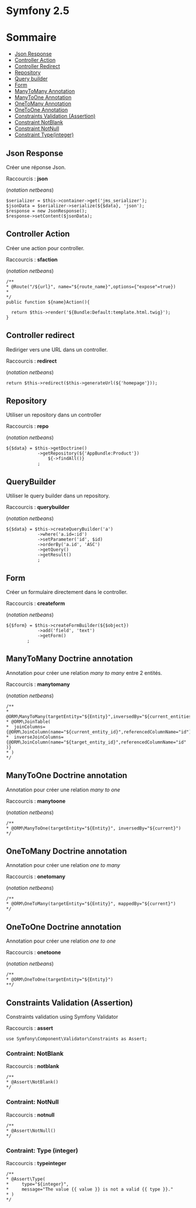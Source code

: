 # Symfony 2.5

# Sommaire
* [Json Response](#json_response)
* [Controller Action](#controller_action)
* [Controller Redirect](#controller_redirect)
* [Repository](#repository)
* [Query builder](#querybuilder)
* [Form](#form)
* [ManyToMany Annotation](#manytomany)
* [ManyToOne Annotation](#manytoone)
* [OneToMany Annotation](#onetomany)
* [OneToOne Annotation](#onetomany)
* [Constraints Validation (Assertion)](#constraints)
 * [Constraint NotBlank](#notblank)
 * [Constraint NotNull](#notnull)
 * [Constraint Type(integer)](#typeinteger)


## <a name="json_response"></a>Json Response 
Créer une réponse Json.

Raccourcis : **json**

(*notation netbeans*)

```
$serializer = $this->container->get('jms_serializer');
$jsonData = $serializer->serialize(${$data}, 'json');
$response = new JsonResponse();
$response->setContent($jsonData);
```

## <a name="controller_action"></a>Controller Action 
Créer une action pour controller.

Raccourcis : **sfaction**

(*notation netbeans*)

```
/**
* @Route("/${url}", name="${route_name}",options={"expose"=true})
* 
*/
public function ${name}Action(){
    
  return $this->render('${Bundle:Default:template.html.twig}');
}
```

## <a name="controller_redirect"></a>Controller redirect
Rediriger vers une URL dans un controller.

Raccourcis : **redirect**

(*notation netbeans*)

```
return $this->redirect($this->generateUrl(${'homepage'}));
```

## <a name="repository"></a>Repository 
Utiliser un repository dans un controller

Raccourcis : **repo**

(*notation netbeans*)

```
${$data} = $this->getDoctrine()
            ->getRepository(${'AppBundle:Product'})
                ${->findAll()}
            ;
```

## <a name="querybuilder"></a>QueryBuilder
Utiliser le query builder dans un repository.

Raccourcis : **querybuilder**

(*notation netbeans*)

```
${$data} = $this->createQueryBuilder('a')
            ->where('a.id=:id')
            ->setParameter('id', $id)
            ->orderBy('a.id', 'ASC')
            ->getQuery()
            ->getResult()
            ;
```

## <a name="form"></a>Form
Créer un formulaire directement dans le controller.

Raccourcis : **createform**

(*notation netbeans*)

```
${$form} = $this->createFormBuilder(${$object})
            ->add('field', 'text')
            ->getForm()
        ;
```

## <a name="manytomany"></a>ManyToMany Doctrine annotation
Annotation pour créer une relation *many to many* entre 2 entités.

Raccourcis : **manytomany**

(*notation netbeans*)

```
/**
* @ORM\ManyToMany(targetEntity="${Entity}",inversedBy="${current_entities}")
* @ORM\JoinTable(
*  joinColumns={@ORM\JoinColumn(name="${current_entity_id}",referencedColumnName="id")},
*  inverseJoinColumns={@ORM\JoinColumn(name="${target_entity_id}",referencedColumnName="id" )}
* )
*/
```

## <a name="manytoone"></a>ManyToOne Doctrine annotation
Annotation pour créer une relation *many to one*

Raccourcis : **manytoone**

(*notation netbeans*)

```
/**
* @ORM\ManyToOne(targetEntity="${Entity}", inversedBy="${current}")
*/
```

## <a name="onetomany"></a>OneToMany Doctrine annotation
Annotation pour créer une relation *one to many*

Raccourcis : **onetomany**

(*notation netbeans*)

```
/**
* @ORM\OneToMany(targetEntity="${Entity}", mappedBy="${current}")
*/
```

## <a name="onetoone"></a>OneToOne Doctrine annotation
Annotation pour créer une relation *one to one*

Raccourcis : **onetoone**

(*notation netbeans*)
```
/**
* @ORM\OneToOne(targetEntity="${Entity}")
**/
```

## <a name="constraints"></a>Constraints Validation (Assertion)
Constraints validation using Symfony Validator

Raccourcis : **assert**

```
use Symfony\Component\Validator\Constraints as Assert;
```

### <a name="notblank"></a>Contraint: NotBlank
Raccourcis : **notblank**
```
/**
* @Assert\NotBlank()
*/
```
### <a name="notnull"></a>Contraint: NotNull
Raccourcis : **notnull**
```
/**
* @Assert\NotNull()
*/
```

### <a name="typeinteger"></a>Contraint: Type (integer)
Raccourcis : **typeinteger**
```
/**
* @Assert\Type(
*     type="${integer}",
*     message="The value {{ value }} is not a valid {{ type }}."
* )
*/
```